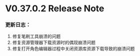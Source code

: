 # V0.37.0.2 Release Note

### 更新日志：

1. 修复笔刷工具崩溃的问题
2. 修复资源管理器下载资源时的偶现崩溃问题
3. 修复打开角色编辑器过程中关闭资源库资源下载导致的崩溃问题

